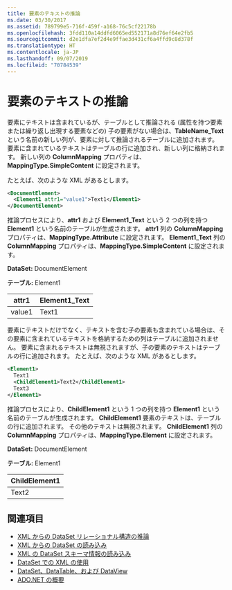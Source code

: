```yaml
---
title: 要素のテキストの推論
ms.date: 03/30/2017
ms.assetid: 789799e5-716f-459f-a168-76c5cf22178b
ms.openlocfilehash: 3fdd110a14ddfd6065ed552171a8d76ef64e2fb5
ms.sourcegitcommit: d2e1dfa7ef2d4e9ffae3d431cf6a4ffd9c8d378f
ms.translationtype: HT
ms.contentlocale: ja-JP
ms.lasthandoff: 09/07/2019
ms.locfileid: "70784539"
---
```

# <a name="inferring-element-text"></a>要素のテキストの推論
要素にテキストは含まれているが、テーブルとして推論される (属性を持つ要素または繰り返し出現する要素などの) 子の要素がない場合は、**TableName_Text** という名前の新しい列が、要素に対して推論されるテーブルに追加されます。 要素に含まれているテキストはテーブルの行に追加され、新しい列に格納されます。 新しい列の **ColumnMapping** プロパティは、**MappingType.SimpleContent** に設定されます。  
  
 たとえば、次のような XML があるとします。  
  
```xml  
<DocumentElement>  
  <Element1 attr1="value1">Text1</Element1>  
</DocumentElement>  
```  
  
 推論プロセスにより、**attr1** および **Element1_Text** という 2 つの列を持つ **Element1** という名前のテーブルが生成されます。 **attr1** 列の **ColumnMapping** プロパティは、**MappingType.Attribute** に設定されます。 **Element1_Text** 列の **ColumnMapping** プロパティは、**MappingType.SimpleContent** に設定されます。  
  
 **DataSet:** DocumentElement  
  
 **テーブル:** Element1  
  
|attr1|Element1_Text|  
|-----------|--------------------|  
|value1|Text1|  
  
 要素にテキストだけでなく、テキストを含む子の要素も含まれている場合は、その要素に含まれているテキストを格納するための列はテーブルに追加されません。 要素に含まれるテキストは無視されますが、子の要素のテキストはテーブルの行に追加されます。 たとえば、次のような XML があるとします。  
  
```xml  
<Element1>  
  Text1  
  <ChildElement1>Text2</ChildElement1>  
  Text3  
</Element1>  
```  
  
 推論プロセスにより、**ChildElement1** という 1 つの列を持つ **Element1** という名前のテーブルが生成されます。 **ChildElement1** 要素のテキストは、テーブルの行に追加されます。 その他のテキストは無視されます。 **ChildElement1** 列の **ColumnMapping** プロパティは、**MappingType.Element** に設定されます。  
  
 **DataSet:** DocumentElement  
  
 **テーブル:** Element1  
  
|ChildElement1|  
|-------------------|  
|Text2|  
  
## <a name="see-also"></a>関連項目

- [XML からの DataSet リレーショナル構造の推論](inferring-dataset-relational-structure-from-xml.md)
- [XML からの DataSet の読み込み](loading-a-dataset-from-xml.md)
- [XML の DataSet スキーマ情報の読み込み](loading-dataset-schema-information-from-xml.md)
- [DataSet での XML の使用](using-xml-in-a-dataset.md)
- [DataSet、DataTable、および DataView](index.md)
- [ADO.NET の概要](../ado-net-overview.md)
